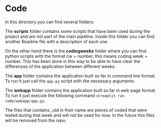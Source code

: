 # Code 

In this directory you can find several folders: 

The **scripts** folder contains some scripts that have been used during the project and are not part of the main pipeline. Inside this folder you can find another Readme file with a description of each one.

On the other hand there is the **codingweeks** folder where you can find python scripts with the format cw + number, this means coding week + number. This has been done in this way to be able to have clear the differences of the application between different weeks.

The **app** folder contains the application built so far in command line format. To run it just call the `app.py` script with the necessary arguments.

The **webapp** folder contains the application built so far in web page format. To run it just execute the following command `streamlit run code/webapp/app.py`.

The files that contains _old in their name are pieces of coded that were tested during that week and will not be used for now. In the future this files will be removed from the repo.